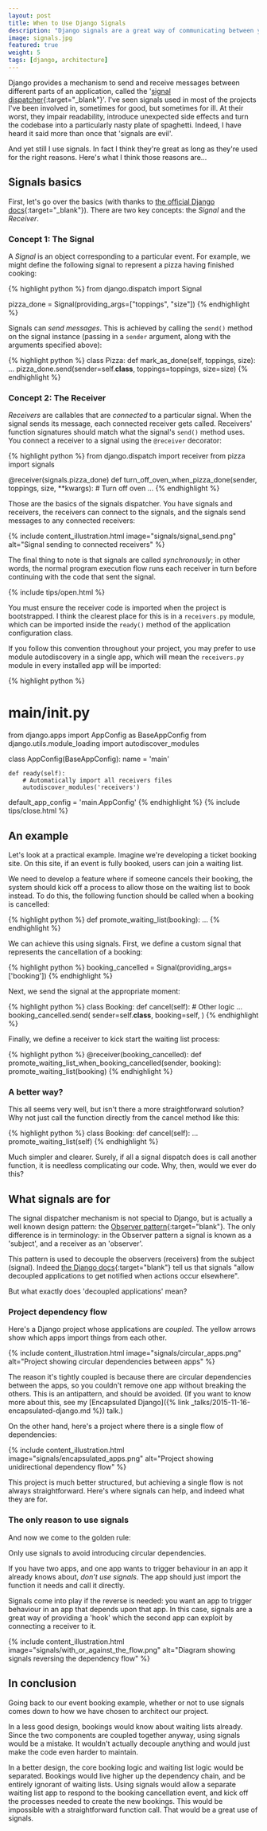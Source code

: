 ```yaml
---
layout: post
title: When to Use Django Signals
description: "Django signals are a great way of communicating between your apps.  But they are often misused. Find out what signals are for, when to define your own, and when to avoid them."
image: signals.jpg
featured: true
weight: 5
tags: [django, architecture]
---
```

Django provides a mechanism to send and receive messages between different parts
of an application, called the '[signal dispatcher](https://docs.djangoproject.com/en/2.0/topics/signals/){:target="_blank"}'.
I've seen signals used in
most of the projects I've been involved in, sometimes for good, but
sometimes for ill. At their worst, they impair readability,
introduce unexpected side effects and turn the codebase into a particularly
nasty plate of spaghetti. Indeed, I have
heard it said more than once that 'signals are evil'.

And yet still I use signals. In fact I think they're great as long as they're
used for the right reasons. Here's what I think those reasons are...

## Signals basics

First, let's go over the basics (with thanks to [the official Django docs](https://docs.djangoproject.com/en/2.0/topics/signals/){:target="_blank"}).
There are two key concepts: the *Signal* and the *Receiver*.

### Concept 1: The Signal

A *Signal* is an object corresponding to a particular event. For example, we might
define the following signal to represent a pizza having finished cooking:

{% highlight python %}
from django.dispatch import Signal

pizza_done = Signal(providing_args=["toppings", "size"])
{% endhighlight %}

Signals can *send messages*. This is achieved by calling the `send()` method
on the signal instance (passing in a `sender` argument, along with the
arguments specified above):

{% highlight python %}
class Pizza:
    def mark_as_done(self, toppings, size):
        ...
        pizza_done.send(sender=self.__class__, toppings=toppings, size=size)
{% endhighlight %}


### Concept 2: The Receiver

*Receivers* are callables that are *connected* to a particular signal.
When the signal sends its message, each connected receiver gets called.
Receivers' function signatures should match what the
signal's `send()` method uses. You connect a receiver to a signal using the
`@receiver` decorator:

{% highlight python %}
from django.dispatch import receiver
from pizza import signals

@receiver(signals.pizza_done)
def turn_off_oven_when_pizza_done(sender, toppings, size, **kwargs):
    # Turn off oven
    ...
{% endhighlight %}

Those are the basics of the signals dispatcher. You have signals and receivers,
the receivers can connect to the signals, and the signals send messages to any connected receivers:

{% include content_illustration.html image="signals/signal_send.png" alt="Signal sending to connected receivers" %}

The final thing to note is that signals are called *synchronously*; in other words,
the normal program execution flow runs each receiver in turn before continuing with
the code that sent the signal.

{% include tips/open.html %}
    <p>
      You must ensure the receiver code is imported when the project is
      bootstrapped. I think the clearest place for this is in a <code>receivers.py</code> module,
      which can be imported inside the
      <code>ready()</code> method of the application configuration class.
    </p>
    <p>
      If you follow this convention throughout your project, you may prefer to use
      module autodiscovery in a single app, which will mean the <code>receivers.py</code>
      module in every installed app will be imported:
    </p>
    {% highlight python %}
# main/__init__.py
from django.apps import AppConfig as BaseAppConfig
from django.utils.module_loading import autodiscover_modules


class AppConfig(BaseAppConfig):
    name = 'main'

    def ready(self):
        # Automatically import all receivers files
        autodiscover_modules('receivers')


default_app_config = 'main.AppConfig'
    {% endhighlight %}
{% include tips/close.html %}

## An example

Let's look at a practical example. Imagine we're developing a ticket booking site.
On this site, if an event is fully booked, users can join a waiting list.

We need to develop a feature where if someone cancels their booking,
the system should kick off a process to allow those on the waiting list to book instead.
To do this, the following function should be called when a booking is cancelled:

{% highlight python %}
def promote_waiting_list(booking):
    ...
{% endhighlight %}

We can achieve this using signals. First, we define a custom signal that represents
the cancellation of a booking:

{% highlight python %}
booking_cancelled = Signal(providing_args=['booking'])
{% endhighlight %}

Next, we send the signal at the appropriate moment:

{% highlight python %}
class Booking:
    def cancel(self):
        # Other logic
        ...
        booking_cancelled.send(
            sender=self.__class__,
            booking=self,
        )
{% endhighlight %}

Finally, we define a receiver to kick start the waiting list process:

{% highlight python %}
@receiver(booking_cancelled):
def promote_waiting_list_when_booking_cancelled(sender, booking):
    promote_waiting_list(booking)
{% endhighlight %}

### A better way?

This all seems very well, but isn't there a more straightforward solution?
Why not just call the function directly from the cancel method like this:

{% highlight python %}
class Booking:
    def cancel(self):
        ...
        promote_waiting_list(self)
{% endhighlight %}

Much simpler and clearer. Surely, if all a signal dispatch does is
call another function, it is needless complicating our code. Why, then, would we ever do this?

## What signals are for

The signal dispatcher mechanism is not special to Django, but is actually a well known design pattern:
the [Observer pattern](https://en.wikipedia.org/wiki/Observer_pattern){:target="blank"}.
The only difference is in terminology: in the Observer pattern a signal is known as a 'subject',
and a receiver as an 'observer'.

This pattern is used to decouple the observers (receivers) from the subject (signal).
Indeed [the Django docs](https://docs.djangoproject.com/en/2.0/topics/signals/){:target="blank"} tell us that signals "allow decoupled applications to get notified when actions occur elsewhere".

But what exactly does 'decoupled applications' mean?

### Project dependency flow

Here's a Django project whose applications are *coupled*. The yellow arrows show which apps import things from each other.

{% include content_illustration.html image="signals/circular_apps.png" alt="Project showing circular dependencies between apps" %}

The reason it's tightly coupled is because there are circular dependencies between the apps, so you couldn't remove one app without breaking the others.
This is an antipattern, and should be avoided. (If you want to know more about this, see my [Encapsulated Django]({% link _talks/2015-11-16-encapsulated-django.md %}) talk.)

On the other hand, here's a project where there is a single flow of dependencies:

{% include content_illustration.html image="signals/encapsulated_apps.png" alt="Project showing unidirectional dependency flow" %}

This project is much better structured, but achieving a single flow is not always straightforward. Here's where signals can help, and indeed what they are for.

### The only reason to use signals

And now we come to the golden rule:

<div class='rule'>
  Only use signals to avoid introducing circular dependencies.
</div>

If you have two apps, and one app wants to trigger behaviour in an app it already knows about, *don't use signals*. The app should just import
the function it needs and call it directly.

Signals come into play if the reverse is needed: you want an app to trigger behaviour in an app that depends upon that app. In this case, signals are a great way of
providing a 'hook' which the second app can exploit by connecting a receiver to it.

{% include content_illustration.html image="signals/with_or_against_the_flow.png" alt="Diagram showing signals reversing the dependency flow" %}

## In conclusion

Going back to our event booking example, whether or not to use signals comes down to how we have chosen to architect our project.

In a less good design, bookings would know about waiting lists already. Since the two components are coupled together anyway, using signals would be a mistake.
It wouldn't actually decouple anything and would just make the code even harder to maintain.

In a better design, the core booking logic and waiting list logic would be separated. Bookings would live higher up the dependency
chain, and be entirely ignorant of waiting lists. Using signals would allow a separate waiting list app to respond to the
booking cancellation event, and kick off the processes needed to create the new bookings.
This would be impossible with a straightforward function call. That would be a great use of signals.
